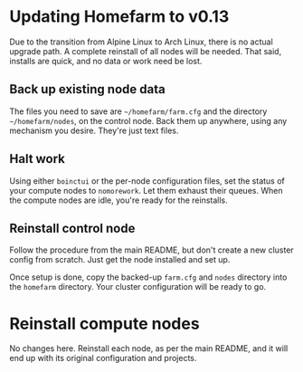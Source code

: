 # Updating Homefarm to v0.13

Due to the transition from Alpine Linux to Arch Linux, there is no
actual upgrade path. A complete reinstall of all nodes will be
needed. That said, installs are quick, and no data or work need be
lost.

## Back up existing node data

The files you need to save are `~/homefarm/farm.cfg` and the directory
`~/homefarm/nodes`, on the control node. Back them up anywhere, using
any mechanism you desire. They're just text files.

## Halt work

Using either `boinctui` or the per-node configuration files, set the
status of your compute nodes to `nomorework`. Let them exhaust their
queues. When the compute nodes are idle, you're ready for the
reinstalls.

## Reinstall control node

Follow the procedure from the main README, but don't create a new
cluster config from scratch. Just get the node installed and set up.

Once setup is done, copy the backed-up `farm.cfg` and `nodes`
directory into the `homefarm` directory. Your cluster configuration
will be ready to go.

# Reinstall compute nodes

No changes here. Reinstall each node, as per the main README, and it
will end up with its original configuration and projects.
